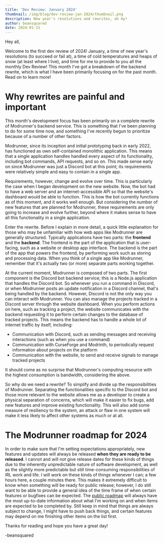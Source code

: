 ```yaml
---
title: 'Dev Review: January 2024'
thumbnail: /img/blog/dev-review-jan-2024/thumbnail.png
description: New year's resolutions and rewrites, oh my!
author: beansquared
date: 2024-01-31
---
```


Hey all,

Welcome to the first dev review of 2024! January, a time of new year's resolutions (to succeed or fail at), a time of cold temperatures and heaps of snow (at least where I live), and time for me to provide to you all the monthly Dev Review! This month I've got a breakdown of the backend rewrite, which is what I have been primarily focusing on for the past month. Read on to learn more!

# Why rewrites are painful and important

This month's development focus has been primarily on a complete rewrite of Modrunner's backend service. This is something that I've been planning to do for some time now, and something I've recently begun to prioritize because of a number of other factors. 

Modrunner, since its inception and initial prototyping back in early 2022, has functioned as own self-contained monolithic application. This means that a single application handles handled every aspect of its functionality, including bot commands, API requests, and so on. This made sense early on since Modrunner was just a Discord bot at this point; its requirements were relatively simple and easy to contain in a single app. 

Requirements, however, change and evolve over time. This is particularly the case when I began development on the new website. Now, the bot had to have a web server and an internet-accessible API so that the website's dashboard would be able to function. This is how the bot currently functions as of this moment, and it works well enough. But considering the number of new features that are planned for Modrunner, these requirements are only going to increase and evolve further, beyond where it makes sense to have all this functionality in a single application.

Enter the rewrite. Before I explain in more detail, a quick little explanation for those who may be unfamiliar with how web apps like Modrunner are generally structured. Typically applications have two parts: the **frontend** and the **backend**. The frontend is the part of the application that is user-facing, such as a website or desktop app interface. The backend is the part of the app that powers the frontend, by performing work such as storing and processing data. When you think of a single app like Modrunner, remember that it's actually two (or more) separate parts working together.

At the current moment, Modrunner is composed of two parts. The first component is the Discord bot backend service; this is a Node.js application that handles the Discord bot. So whenever you run a command in Discord, or when Modrunner posts an update notification in a Discord channel, that's being handled by the backend. However, Discord is not the only way you can interact with Modrunner. You can also manage the projects tracked in a Discord server through the website dashboard. When you perform actions on here, such as tracking a project, the website communicates with the backend requesting it to perform certain changes to the database of tracked projects. This means the backend has to handle a whole lot of internet traffic by itself, including:

- Communication with Discord, such as sending messages and receiving interactions (such as when you use a command)
- Communication with CurseForge and Modrinth, to periodically request information about projects on the platform
- Communication with the website, to send and receive signals to manage tracked projects

It should come as no surprise that Modrunner's computing resource with the highest consumption is bandwidth, considering the above.

So why do we need a rewrite? To simplify and divide up the responsibilities of Modrunner. Separating the functionalities specific to the Discord bot and those more relevant to the website allows me as a developer to create a physical separation of concerns, which will make it easier to fix bugs, add new features and improve existing functionality. This will also add some measure of resiliency to the system, an attack or flaw in one system will make it less likely to affect other systems as much or at all.

# The Modrunner roadmap for 2024

In order to make sure that I'm setting expectations appropriately, new features and updates will always be released **when they are ready to be released**. I cannot and will not give release dates for these kinds of things due to the inherently unpredictable nature of software development, as well as the slightly more predictable but still time-consuming responsibilities of IRL work and life. I will work on these kinds of things whenever I can; a few hours here, a couple minutes there. This makes it extremely difficult to know when something will be ready for public release; however, I do still want to be able to provide a general idea of the time frame of when certain features or bugfixes can be expected. The [public roadmap](https://github.com/users/smcmo/projects/11/views/5) will always have the most up-to-date information about what I'm working on and when items are expected to be completed by. Still keep in mind that things are always subject to change, I might have to push back things, and certain features may depend on me finishing other items on the list first.

Thanks for reading and hope you have a great day!

-beansquared